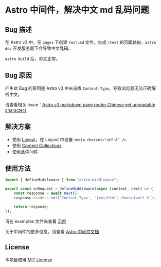 # Astro 中间件，解决中文 md 乱码问题

## Bug 描述

在 Astro v3 中，在 `pages` 下创建 `test.md` 文件，生成 `/test` 的页面路由，`astro dev` 开发服务器下会导致中文乱码。

`astro build` 后，中文正常。

## Bug 原因

产生此 Bug 的原因是 Astro v3 中未设置 `Content-Type`，导致浏览器无法正确解析中文。

请查看相关 issue：[Astro v3 markdown page router Chinese get unreadable characters](https://github.com/withastro/astro/issues/8676)

## 解决方案

- 使用 [Layout](https://docs.astro.build/zh-cn/core-concepts/layouts/#markdownmdx-布局)，在 Layout 中设置 `<meta charset="utf-8" />`
- 使用 [Content Collections](https://docs.astro.build/zh-cn/guides/content-collections/)
- 使用此中间件

## 使用方法

```ts
import { defineMiddleware } from "astro:middleware";

export const onRequest = defineMiddleware(async (context, next) => {
    const response = await next();
    response.headers.set('Content-Type', 'text/html; charset=utf-8');

    return response;
});
```
请在 examples 文件夹查看 [示例](https://github.com/liruifengv/astro-middleware-cn/tree/main/examples)

关于中间件的更多信息，请查看 [Astro 中间件文档](https://docs.astro.build/zh-cn/guides/middleware/)

## License

本项目使用 [MIT License](./LICENSE)